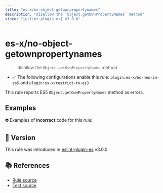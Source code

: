```yaml
---
title: "es-x/no-object-getownpropertynames"
description: "disallow the `Object.getOwnPropertyNames` method"
since: "[eslint-plugin-es] v3.0.0"
---
```


# es-x/no-object-getownpropertynames
> disallow the `Object.getOwnPropertyNames` method

- ✅ The following configurations enable this rule: `plugin:es-x/no-new-in-es5` and `plugin:es-x/restrict-to-es3`

This rule reports ES5 `Object.getOwnPropertyNames` method as errors.

## Examples

⛔ Examples of **incorrect** code for this rule:

<eslint-playground type="bad" code="/*eslint es-x/no-object-getownpropertynames: error */
Object.getOwnPropertyNames(obj, &quot;prop&quot;, {})
" />

## 🚀 Version

This rule was introduced in [eslint-plugin-es] v3.0.0.

[eslint-plugin-es]: https://github.com/mysticatea/eslint-plugin-es

## 📚 References

- [Rule source](https://github.com/ota-meshi/eslint-plugin-es-x/blob/master/lib/rules/no-object-getownpropertynames.js)
- [Test source](https://github.com/ota-meshi/eslint-plugin-es-x/blob/master/tests/lib/rules/no-object-getownpropertynames.js)
